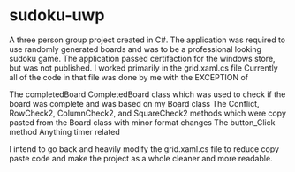# sudoku-uwp
A three person group project created in C#.
The application was required to use randomly generated boards and was to be a professional looking sudoku game.
The application passed certifaction for the windows store, but was not published.
I worked primarily in the grid.xaml.cs file
Currently all of the code in that file was done by me with the EXCEPTION of

The completedBoard CompletedBoard class which was used to check if the board was complete and was based on my Board class
The Conflict, RowCheck2, ColumnCheck2, and SquareCheck2 methods which were copy pasted from the Board class with minor format changes
The button_Click method
Anything timer related

I intend to go back and heavily modify the grid.xaml.cs file to reduce copy paste code and make the project as a whole cleaner and more readable.
